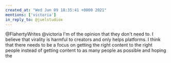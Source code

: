 ```yaml
---
created_at: "Wed Jun 09 18:35:41 +0000 2021"
mentions: ['victoria']
in_reply_to: @juelstudiox
---
```


@FlahertyWrites @victoria I'm of the opinion that they don't need to. I believe that virality is harmful to creators and only helps platforms. I think that there needs to be a focus on getting the right content to the right people instead of getting content to as many people as possible and hoping the